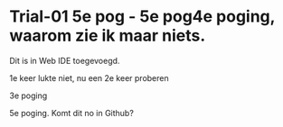 # Trial-01 5e pog - 5e pog4e poging, waarom zie ik maar niets.
<!--Trial-01-->

Dit is in Web IDE toegevoegd.

1e keer lukte niet, nu een 2e keer proberen

3e poging


5e poging. Komt dit no in Github?